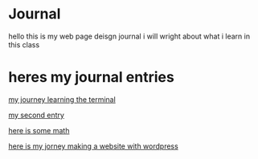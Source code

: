 # Journal

hello this is my web page deisgn journal i will wright about what i learn in this class 

# heres my journal entries 
[my journey learning the terminal](entries/terminal.md)

[my second entry](entries/markdown.md)

[here is some math](entries/math.md)

[here is my jorney making a website with wordpress](entries/the_duck_pencil_Store.md)
